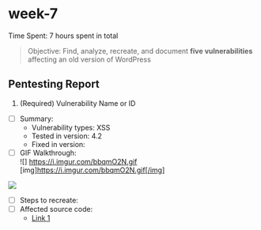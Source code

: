 # week-7

Time Spent: 7 hours spent in total

> Objective: Find, analyze, recreate, and document **five vulnerabilities** affecting an old version of WordPress

## Pentesting Report

1. (Required) Vulnerability Name or ID
  - [ ] Summary: 
    - Vulnerability types: XSS
    - Tested in version: 4.2
    - Fixed in version: 
  - [ ] GIF Walkthrough:  
  ![] https://i.imgur.com/bbqmO2N.gif
  [img]https://i.imgur.com/bbqmO2N.gif[/img]
  
  ![](https://imgur.com/bbqmO2N)
  - [ ] Steps to recreate: 
  - [ ] Affected source code:
    - [Link 1](https://core.trac.wordpress.org/browser/tags/version/src/source_file.php)
